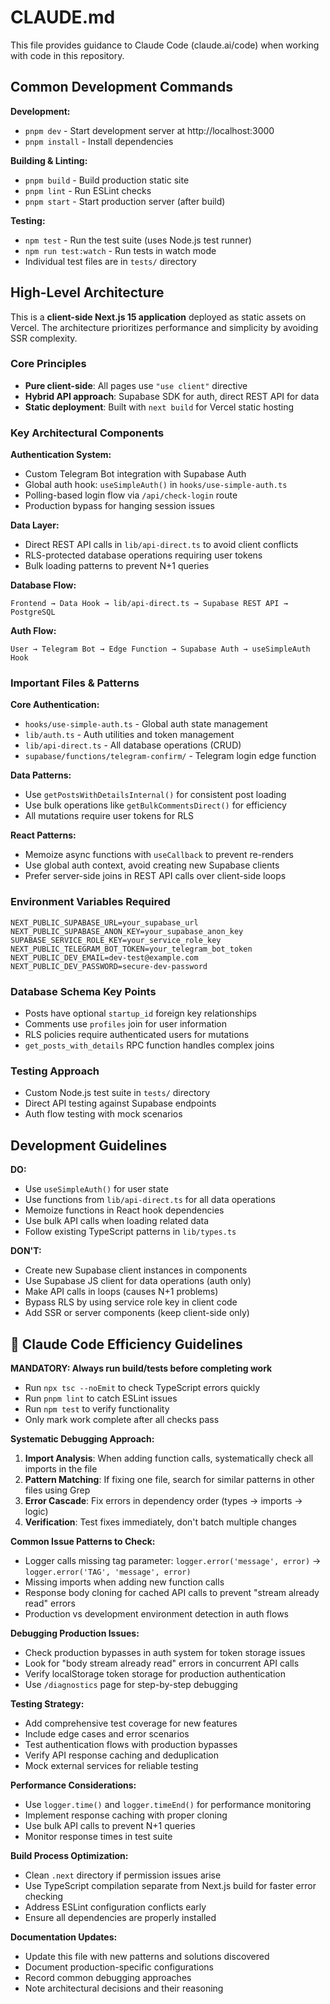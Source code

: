 # CLAUDE.md

This file provides guidance to Claude Code (claude.ai/code) when working with code in this repository.

## Common Development Commands

**Development:**
- `pnpm dev` - Start development server at http://localhost:3000
- `pnpm install` - Install dependencies

**Building & Linting:**
- `pnpm build` - Build production static site
- `pnpm lint` - Run ESLint checks
- `pnpm start` - Start production server (after build)

**Testing:**
- `npm test` - Run the test suite (uses Node.js test runner)
- `npm run test:watch` - Run tests in watch mode
- Individual test files are in `tests/` directory

## High-Level Architecture

This is a **client-side Next.js 15 application** deployed as static assets on Vercel. The architecture prioritizes performance and simplicity by avoiding SSR complexity.

### Core Principles
- **Pure client-side**: All pages use `"use client"` directive
- **Hybrid API approach**: Supabase SDK for auth, direct REST API for data
- **Static deployment**: Built with `next build` for Vercel static hosting

### Key Architectural Components

**Authentication System:**
- Custom Telegram Bot integration with Supabase Auth
- Global auth hook: `useSimpleAuth()` in `hooks/use-simple-auth.ts`
- Polling-based login flow via `/api/check-login` route
- Production bypass for hanging session issues

**Data Layer:**
- Direct REST API calls in `lib/api-direct.ts` to avoid client conflicts
- RLS-protected database operations requiring user tokens
- Bulk loading patterns to prevent N+1 queries

**Database Flow:**
```
Frontend → Data Hook → lib/api-direct.ts → Supabase REST API → PostgreSQL
```

**Auth Flow:**
```
User → Telegram Bot → Edge Function → Supabase Auth → useSimpleAuth Hook
```

### Important Files & Patterns

**Core Authentication:**
- `hooks/use-simple-auth.ts` - Global auth state management
- `lib/auth.ts` - Auth utilities and token management
- `lib/api-direct.ts` - All database operations (CRUD)
- `supabase/functions/telegram-confirm/` - Telegram login edge function

**Data Patterns:**
- Use `getPostsWithDetailsInternal()` for consistent post loading
- Use bulk operations like `getBulkCommentsDirect()` for efficiency
- All mutations require user tokens for RLS

**React Patterns:**
- Memoize async functions with `useCallback` to prevent re-renders
- Use global auth context, avoid creating new Supabase clients
- Prefer server-side joins in REST API calls over client-side loops

### Environment Variables Required

```env
NEXT_PUBLIC_SUPABASE_URL=your_supabase_url
NEXT_PUBLIC_SUPABASE_ANON_KEY=your_supabase_anon_key
SUPABASE_SERVICE_ROLE_KEY=your_service_role_key
NEXT_PUBLIC_TELEGRAM_BOT_TOKEN=your_telegram_bot_token
NEXT_PUBLIC_DEV_EMAIL=dev-test@example.com
NEXT_PUBLIC_DEV_PASSWORD=secure-dev-password
```

### Database Schema Key Points
- Posts have optional `startup_id` foreign key relationships
- Comments use `profiles` join for user information  
- RLS policies require authenticated users for mutations
- `get_posts_with_details` RPC function handles complex joins

### Testing Approach
- Custom Node.js test suite in `tests/` directory
- Direct API testing against Supabase endpoints
- Auth flow testing with mock scenarios

## Development Guidelines

**DO:**
- Use `useSimpleAuth()` for user state
- Use functions from `lib/api-direct.ts` for all data operations
- Memoize functions in React hook dependencies
- Use bulk API calls when loading related data
- Follow existing TypeScript patterns in `lib/types.ts`

**DON'T:**
- Create new Supabase client instances in components
- Use Supabase JS client for data operations (auth only)
- Make API calls in loops (causes N+1 problems)
- Bypass RLS by using service role key in client code
- Add SSR or server components (keep client-side only)

## 🚀 Claude Code Efficiency Guidelines

**MANDATORY: Always run build/tests before completing work**
- Run `npx tsc --noEmit` to check TypeScript errors quickly
- Run `pnpm lint` to catch ESLint issues  
- Run `npm test` to verify functionality
- Only mark work complete after all checks pass

**Systematic Debugging Approach:**
1. **Import Analysis**: When adding function calls, systematically check all imports in the file
2. **Pattern Matching**: If fixing one file, search for similar patterns in other files using Grep
3. **Error Cascade**: Fix errors in dependency order (types → imports → logic)
4. **Verification**: Test fixes immediately, don't batch multiple changes

**Common Issue Patterns to Check:**
- Logger calls missing tag parameter: `logger.error('message', error)` → `logger.error('TAG', 'message', error)`
- Missing imports when adding new function calls
- Response body cloning for cached API calls to prevent "stream already read" errors
- Production vs development environment detection in auth flows

**Debugging Production Issues:**
- Check production bypasses in auth system for token storage issues
- Look for "body stream already read" errors in concurrent API calls
- Verify localStorage token storage for production authentication
- Use `/diagnostics` page for step-by-step debugging

**Testing Strategy:**
- Add comprehensive test coverage for new features
- Include edge cases and error scenarios
- Test authentication flows with production bypasses
- Verify API response caching and deduplication
- Mock external services for reliable testing

**Performance Considerations:**
- Use `logger.time()` and `logger.timeEnd()` for performance monitoring
- Implement response caching with proper cloning
- Use bulk API calls to prevent N+1 queries
- Monitor response times in test suite

**Build Process Optimization:**
- Clean `.next` directory if permission issues arise
- Use TypeScript compilation separate from Next.js build for faster error checking
- Address ESLint configuration conflicts early
- Ensure all dependencies are properly installed

**Documentation Updates:**
- Update this file with new patterns and solutions discovered
- Document production-specific configurations
- Record common debugging approaches
- Note architectural decisions and their reasoning